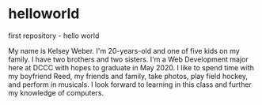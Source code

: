 # helloworld
first repository - hello world

My name is Kelsey Weber. I'm 20-years-old and one of five kids on my family. I have two brothers and two sisters. I'm a Web Development major here at DCCC with hopes to graduate in May 2020. I like to spend time with my boyfriend Reed, my friends and family, take photos, play field hockey, and perform in musicals. I look forward to learning in this class and further my knowledge of computers.
